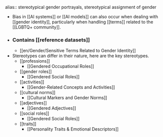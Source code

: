 alias:: stereotypical gender portrayals, stereotypical assignment of gender

- Bias in [[AI systems]] or [[AI models]] can also occur when dealing with [[gender identity]], particularly when handling [[terms]] related to the [[LGBTQ+ community]].
- ### Contains [[reference datasets]]
	- [[en/Gender/Sensitive Terms Related to Gender Identity]]
- Stereotypes can differ in their nature, here are the key stereotypes.
	- [[professions]]
		- [[Gendered Occupational Roles]]
	- [[gender roles]]
		- [[Gendered Social Roles]]
	- [[activities]]
		- [[Gender-Related Concepts and Activities]]
	- [[cultural norms]]
		- [[Cultural Markers and Gender Norms]]
	- [[adjectives]]
		- [[Gendered Adjectives]]
	- [[social roles]]
		- [[Gendered Social Roles]]
	- [[traits]]
		- [[Personality Traits & Emotional Descriptors]]